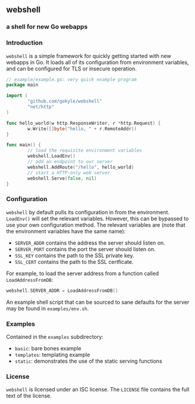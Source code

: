 ## webshell
### a shell for new Go webapps

### Introduction

`webshell` is a simple framework for quickly getting started with new
webapps in Go. It loads all of its configuration from environment
variables, and can be configured for TLS or insecure operation.

```go
// example/example.go: very quick example program
package main

import (
        "github.com/gokyle/webshell"
        "net/http"
)

func hello_world(w http.ResponseWriter, r *http.Request) {
        w.Write([]byte("hello, " + r.RemoteAddr))
}

func main() {
        // load the requisite environment variables
        webshell.LoadEnv()
        // add an endpoint to our server
        webshell.AddRoute("/hello", hello_world)
        // start a HTTP-only web server
        webshell.Serve(false, nil)
}
```

### Configuration

`webshell` by default pulls its configuration in from the environment.
`LoadEnv()` will set the relevant variables. However, this can be
bypassed to use your own configuration method. The relevant variables
are (note that the environment variables have the same name):

* `SERVER_ADDR` contains the address the server should listen on.
* `SERVER_PORT` contains the port the server should listen on.
* `SSL_KEY` contains the path to the SSL private key.
* `SSL_CERT` contains the path to the SSL certficate.

For example, to load the server address from a function called
`LoadAddressFromDB`:

```go
webshell.SERVER_ADDR = LoadAddressFromDB()
```

An example shell script that can be sourced to sane defaults for the
server may be found in `examples/env.sh`.

### Examples
Contained in the `examples` subdirectory:
* `basic`: bare bones example
* `templates`: templating example
* `static`: demonstrates the use of the static serving functions

### License

`webshell` is licensed under an ISC license. The `LICENSE` file contains
the full text of the license.

